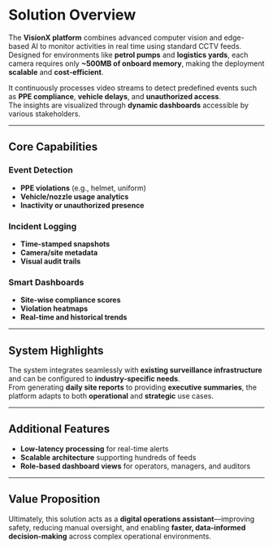 # Solution Overview

The **VisionX platform** combines advanced computer vision and edge-based AI to monitor activities in real time using standard CCTV feeds.  
Designed for environments like **petrol pumps** and **logistics yards**, each camera requires only **~500MB of onboard memory**, making the deployment **scalable** and **cost-efficient**.

It continuously processes video streams to detect predefined events such as **PPE compliance**, **vehicle delays**, and **unauthorized access**.  
The insights are visualized through **dynamic dashboards** accessible by various stakeholders.

---

## **Core Capabilities**

### **Event Detection**
- **PPE violations** (e.g., helmet, uniform)
- **Vehicle/nozzle usage analytics**
- **Inactivity or unauthorized presence**

### **Incident Logging**
- **Time-stamped snapshots**
- **Camera/site metadata**
- **Visual audit trails**

### **Smart Dashboards**
- **Site-wise compliance scores**
- **Violation heatmaps**
- **Real-time and historical trends**

---

## **System Highlights**

The system integrates seamlessly with **existing surveillance infrastructure** and can be configured to **industry-specific needs**.  
From generating **daily site reports** to providing **executive summaries**, the platform adapts to both **operational** and **strategic** use cases.

---

## **Additional Features**
- **Low-latency processing** for real-time alerts  
- **Scalable architecture** supporting hundreds of feeds  
- **Role-based dashboard views** for operators, managers, and auditors  

---

## **Value Proposition**

Ultimately, this solution acts as a **digital operations assistant**—improving safety, reducing manual oversight, and enabling **faster, data-informed decision-making** across complex operational environments.
